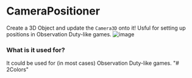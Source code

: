 # CameraPositioner
Create a 3D Object and update the `Camera3D` onto it! Usful for setting up positions in Observation Duty-like games.
![image](https://github.com/funtime-foxy1/CameraPositioner/assets/70809736/ac673355-0a45-4bd8-9fcf-0fa42c57b07f)

### What is it used for?
It could be used for (in most cases) Observation Duty-like games.
"# 2Colors" 
